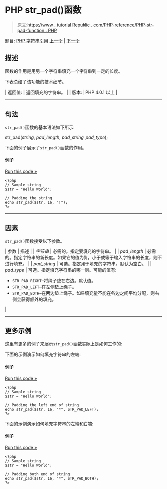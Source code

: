 # PHP str_pad()函数

> 原文:[https://www . tutorial Republic . com/PHP-reference/PHP-str-pad-function . PHP](https://www.tutorialrepublic.com/php-reference/php-str-pad-function.php)

题目: [PHP 字符串引用](php-string-functions.php) [上一个](php-str-ireplace-function.php) | [下一个](php-str-repeat-function.php)

## 描述

函数的作用是用另一个字符串填充一个字符串到一定的长度。

下表总结了该功能的技术细节。

| 返回值: | 返回填充的字符串。 |
| 版本: | PHP 4.0.1 以上 |

* * *

## 句法

`str_pad()`函数的基本语法如下所示:

str_pad(*string*, *pad_length*, *pad_string*, *pad_type*);

下面的例子展示了`str_pad()`函数的作用。

#### 例子

[Run this code »](../codelab.php?topic=php&file=pad-a-string-with-a-character "Run this code to view the output")

```
<?php
// Sample string
$str = "Hello World";

// Padding the string
echo str_pad($str, 16, "!");
?>
```

* * *

## 因素

`str_pad()`函数接受以下参数。

| 参数 | 描述 |
| *字符串* | 必需的。指定要填充的字符串。 |
| *pad_length* | 必需的。指定字符串的新长度。如果它的值为负，小于或等于输入字符串的长度，则不进行填充。 |
| *pad_string* | 可选。指定用于填充的字符串。默认为空白。 |
| *pad_type* | 可选。指定填充字符串的哪一侧。可能的值有:

*   `STR_PAD_RIGHT`–将绳子垫在右边。默认值。
*   `STR_PAD_LEFT`–在左侧垫上绳子。
*   `STR_PAD_BOTH`–在两边垫上绳子。如果填充量不能在各边之间平均分配，则右侧会获得额外的填充。

 |

* * *

## 更多示例

这里有更多的例子来展示`str_pad()`函数实际上是如何工作的:

下面的示例演示如何填充字符串的左端:

#### 例子

[Run this code »](../codelab.php?topic=php&file=pad-the-left-end-of-a-string "Run this code to view the output")

```
<?php
// Sample string
$str = "Hello World";

// Padding the left end of string
echo str_pad($str, 16, "*", STR_PAD_LEFT);
?>
```

下面的示例演示如何填充字符串的左端和右端:

#### 例子

[Run this code »](../codelab.php?topic=php&file=pad-both-left-and-right-end-of-a-string "Run this code to view the output")

```
<?php
// Sample string
$str = "Hello World";

// Padding both end of string
echo str_pad($str, 16, "*", STR_PAD_BOTH);
?>
```